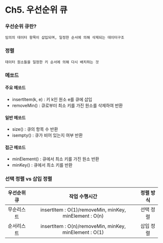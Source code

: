 # Ch5. 우선순위 큐
### 우선순위 큐란?
~~~
임의의 데이터 항목이 삽입되며, 일정한 순서에 의해 삭제되는 데이터구조
~~~
### 정렬
~~~
데이터 원소들을 일정한 키 순서에 의해 다시 배치하는 것
~~~
### 메쏘드
#### 주요 메쏘드
- insertItem(k, e) : 키 k인 원소 e를 큐에 삽입
- removeMin() : 큐로부터 최소 키를 가진 원소를 삭제하여 반환
#### 일반 메쏘드
- size() : 큐의 항목 수 반환
- isempty() : 큐가 비어 있는지 여부 반환
#### 접근 메쏘드
- minElement() : 큐에서 최소 키를 가진 원소 반환
- minKey() : 큐에서 최소 키를 반환
### 선택 정렬 vs 삽입 정렬
|우선순위 큐|작업 수행시간|정렬 방식|
|:--:|:--:|:--:|
|무순리스트|insertItem : O(1)/removeMin, minKey, minElement : O(n)|선택 정렬|
|순서리스트|insertItem : O(n)/removeMin, minKey, minElement : O(1)|삽입 정렬|
